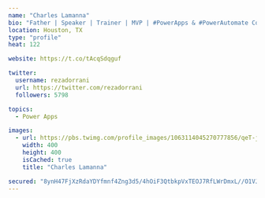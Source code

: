 ```yaml
---
name: "Charles Lamanna"
bio: "Father | Speaker | Trainer | MVP | #PowerApps & #PowerAutomate Community Super User | YouTuber Right-pointing triangle http://youtube.com/c/rezadorrani | Learn - Share - Clockwise rightwards and leftwards open circle arrows"
location: Houston, TX
type: "profile"
heat: 122

website: https://t.co/tAcqSdqguf

twitter:
  username: rezadorrani
  url: https://twitter.com/rezadorrani
  followers: 5798

topics:
  - Power Apps

images:
  - url: https://pbs.twimg.com/profile_images/1063114045270777856/qeT-jpWr_400x400.jpg
    width: 400
    height: 400
    isCached: true
    title: "Charles Lamanna"

secured: "8ynH47FjXzRdaYDYfmnf4Zng3d5/4hOiF3QtbkpVxTEOJ7RfLWrDmxL//O1VJIQxivALWAP3Tuz/3ZkRuIi37T75idzJr4du4KHuKtwc6KK7TA63CoUW1KdurR0V+LM8W0OzZgMEFmnBdEGalXlMFVnrBxUueiHV0kC7MYY060ro1DFpCqDbdAe6pcYHoPyOn9PZZqvfj6z/gyGtkfpee99dTp7zMtYbMX5uFMnjxSeMFOz5MiP9PUu/1Lqd5owPfO9XUb7m1Mh1nCKHQLVuoL98Nq/mAPvy6Yo4BPQGqq9VPCZvWPxBw4TIS2VE5ZyuoNvNwr9J4zNpJpEbvlD3NGH5yrevo88UbippwP8zii9zxLUlNIsnkgp3CXYFaLAKvXpie8nwmdtJqgWB9w4zvpRdGJ4WN9aBxDeVd/9oLSU=;CjF0TSRB0d0sMVytaZotlQ=="
---
```


